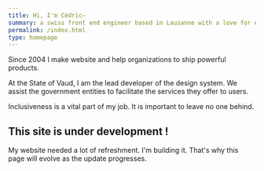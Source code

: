 ```yaml
---
title: Hi, I'm Cédric–
summary: a swiss front end engineer based in Lausanne with a love for electronic music, mountains and playing soccer with friends.
permalink: /index.html
type: homepage
---
```


Since 2004 I make website and help organizations to ship powerful products.

At the State of Vaud, I am the lead developer of the design system. We assist the government entities to facilitate the services they offer to users.

Inclusiveness is a vital part of my job. It is important to leave no one behind.

## This site is under development !

My website needed a lot of refreshment. I'm building it. That's why this page will evolve as the update progresses.
